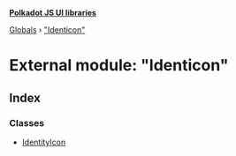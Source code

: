 **[Polkadot JS UI libraries](../README.md)**

[Globals](../globals.md) › [&quot;Identicon&quot;](_identicon_.md)

# External module: "Identicon"

## Index

### Classes

* [IdentityIcon](../classes/_identicon_.identityicon.md)